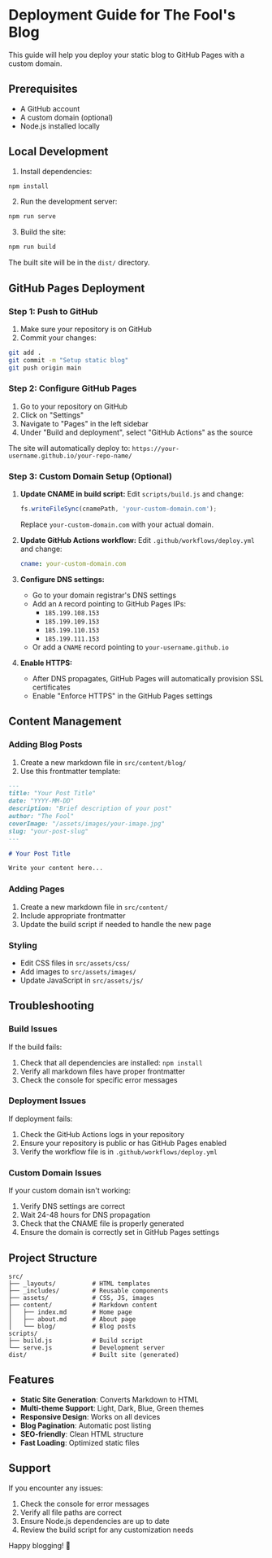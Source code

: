 # Deployment Guide for The Fool's Blog

This guide will help you deploy your static blog to GitHub Pages with a custom domain.

## Prerequisites

- A GitHub account
- A custom domain (optional)
- Node.js installed locally

## Local Development

1. Install dependencies:
```bash
npm install
```

2. Run the development server:
```bash
npm run serve
```

3. Build the site:
```bash
npm run build
```

The built site will be in the `dist/` directory.

## GitHub Pages Deployment

### Step 1: Push to GitHub

1. Make sure your repository is on GitHub
2. Commit your changes:
```bash
git add .
git commit -m "Setup static blog"
git push origin main
```

### Step 2: Configure GitHub Pages

1. Go to your repository on GitHub
2. Click on "Settings"
3. Navigate to "Pages" in the left sidebar
4. Under "Build and deployment", select "GitHub Actions" as the source

The site will automatically deploy to: `https://your-username.github.io/your-repo-name/`

### Step 3: Custom Domain Setup (Optional)

1. **Update CNAME in build script:**
   Edit `scripts/build.js` and change:
   ```javascript
   fs.writeFileSync(cnamePath, 'your-custom-domain.com');
   ```
   Replace `your-custom-domain.com` with your actual domain.

2. **Update GitHub Actions workflow:**
   Edit `.github/workflows/deploy.yml` and change:
   ```yaml
   cname: your-custom-domain.com
   ```

3. **Configure DNS settings:**
   - Go to your domain registrar's DNS settings
   - Add an `A` record pointing to GitHub Pages IPs:
     - `185.199.108.153`
     - `185.199.109.153`
     - `185.199.110.153`
     - `185.199.111.153`
   - Or add a `CNAME` record pointing to `your-username.github.io`

4. **Enable HTTPS:**
   - After DNS propagates, GitHub Pages will automatically provision SSL certificates
   - Enable "Enforce HTTPS" in the GitHub Pages settings

## Content Management

### Adding Blog Posts

1. Create a new markdown file in `src/content/blog/`
2. Use this frontmatter template:

```markdown
---
title: "Your Post Title"
date: "YYYY-MM-DD"
description: "Brief description of your post"
author: "The Fool"
coverImage: "/assets/images/your-image.jpg"
slug: "your-post-slug"
---

# Your Post Title

Write your content here...
```

### Adding Pages

1. Create a new markdown file in `src/content/`
2. Include appropriate frontmatter
3. Update the build script if needed to handle the new page

### Styling

- Edit CSS files in `src/assets/css/`
- Add images to `src/assets/images/`
- Update JavaScript in `src/assets/js/`

## Troubleshooting

### Build Issues

If the build fails:
1. Check that all dependencies are installed: `npm install`
2. Verify all markdown files have proper frontmatter
3. Check the console for specific error messages

### Deployment Issues

If deployment fails:
1. Check the GitHub Actions logs in your repository
2. Ensure your repository is public or has GitHub Pages enabled
3. Verify the workflow file is in `.github/workflows/deploy.yml`

### Custom Domain Issues

If your custom domain isn't working:
1. Verify DNS settings are correct
2. Wait 24-48 hours for DNS propagation
3. Check that the CNAME file is properly generated
4. Ensure the domain is correctly set in GitHub Pages settings

## Project Structure

```
src/
├── _layouts/          # HTML templates
├── _includes/         # Reusable components
├── assets/            # CSS, JS, images
├── content/           # Markdown content
│   ├── index.md       # Home page
│   ├── about.md       # About page
│   └── blog/          # Blog posts
scripts/
├── build.js           # Build script
└── serve.js           # Development server
dist/                  # Built site (generated)
```

## Features

- **Static Site Generation**: Converts Markdown to HTML
- **Multi-theme Support**: Light, Dark, Blue, Green themes
- **Responsive Design**: Works on all devices
- **Blog Pagination**: Automatic post listing
- **SEO-friendly**: Clean HTML structure
- **Fast Loading**: Optimized static files

## Support

If you encounter any issues:
1. Check the console for error messages
2. Verify all file paths are correct
3. Ensure Node.js dependencies are up to date
4. Review the build script for any customization needs

Happy blogging! 🚀